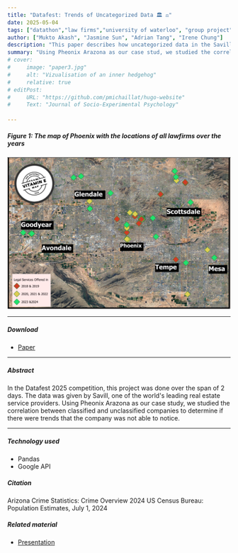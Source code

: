 ```yaml
---
title: "Datafest: Trends of Uncategorized Data 🏛️ ⚖️" 
date: 2025-05-04
tags: ["datathon","law firms","university of waterloo", "group project","google api"]
author: ["Mukto Akash", "Jasmine Sun", "Adrian Tang", "Irene Chung"]
description: "This paper describes how uncategorized data in the Savill database can lead to some skewed predictions." 
summary: "Using Pheonix Arazona as our case stud, we studied the correlation between classified and unclassified companies to determine if there were trends that the company was not able to notice." 
# cover:
#     image: "paper3.jpg"
#     alt: "Vizualisation of an inner hedgehog"
#     relative: true
# editPost:
#     URL: "https://github.com/pmichaillat/hugo-website"
#     Text: "Journal of Socio-Experimental Psychology"

---
```


##### Figure 1: The map of Phoenix with the locations of all lawfirms over the years
![](phoenix_map.jpeg)

---

##### Download

+ [Paper](write_up.pdf)

---

##### Abstract

In the Datafest 2025 competition, this project was done over the span of 2 days. The data was given by Savill, one of the world's leading real estate service providers. Using Pheonix Arazona as our case study, we studied the correlation between classified and unclassified companies to determine if there were trends that the company was not able to notice.

---

##### Technology used
- Pandas
- Google API

##### Citation
 Arizona Crime Statistics: Crime Overview 2024
 US Census Bureau: Population Estimates, July 1, 2024

##### Related material
+ [Presentation](lawfirm_presentation.pptx)
